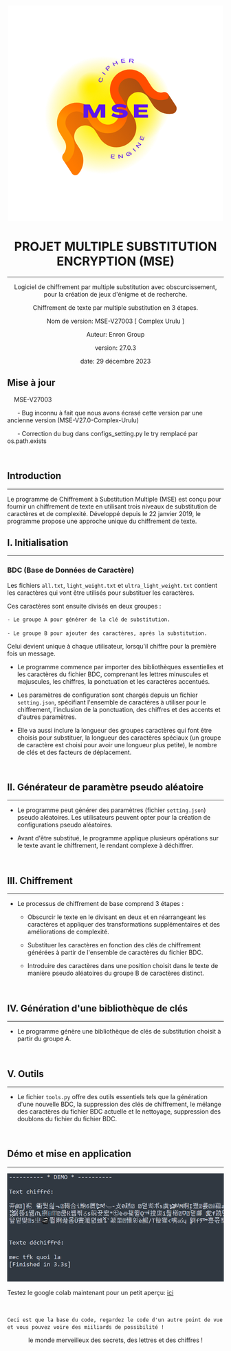 <p align="center">
  <img src="exemple/logo.png" />
</p>

<div align="center">

  # PROJET MULTIPLE SUBSTITUTION ENCRYPTION (MSE)
  -------------------------------------

  Logiciel de chiffrement par multiple substitution avec obscurcissement, pour la création de jeux d'énigme et de recherche.
  
  Chiffrement de texte par multiple substitution en 3 étapes.

  Nom de version: MSE-V27003 [ Complex Urulu ]
  
  Auteur: Enron Group
  
  version: 27.0.3
  
  date: 29 décembre 2023
  

</div>


## Mise à jour
    MSE-V27003

      - Bug inconnu à fait que nous avons écrasé cette version par une ancienne version (MSE-V27.0-Complex-Urulu)

      - Correction du bug dans configs_setting.py le try remplacé par os.path.exists


<br>

## Introduction
-------------------------------------
  Le programme de Chiffrement à Substitution Multiple (MSE) est conçu pour fournir un chiffrement de texte en utilisant trois niveaux de substitution de caractères et de complexité. Développé depuis le 22 janvier 2019, le programme propose une approche unique du chiffrement de texte.


## I. Initialisation
-------------------------------------

  ### BDC (Base de Données de Caractère)
  Les fichiers `all.txt`, `light_weight.txt` et `ultra_light_weight.txt` contient les caractères qui vont être utilisés pour substituer les caractères.


  Ces caractères sont ensuite divisés en deux groupes :

    - Le groupe A pour générer de la clé de substitution.

    - Le groupe B pour ajouter des caractères, après la substitution.


  Celui devient unique à chaque utilisateur, lorsqu'il chiffre pour la première fois un message.


  - Le programme commence par importer des bibliothèques essentielles et les caractères du fichier BDC, comprenant les lettres minuscules et majuscules, les chiffres, la ponctuation et les caractères accentués.


  - Les paramètres de configuration sont chargés depuis un fichier `setting.json`, spécifiant l'ensemble de caractères à utiliser pour le chiffrement, l'inclusion de la ponctuation, des chiffres et des accents et d'autres paramètres.


  - Elle va aussi inclure la longueur des groupes caractères qui font être choisis pour substituer, la longueur des caractères spéciaux (un groupe de caractère est choisi pour avoir une longueur plus petite), le nombre de clés et des facteurs de déplacement.

<br>

## II. Générateur de paramètre pseudo aléatoire
-------------------------------------
  - Le programme peut générer des paramètres (fichier `setting.json`) pseudo aléatoires. Les utilisateurs peuvent opter pour la création de configurations pseudo aléatoires.

  - Avant d'être substitué, le programme applique plusieurs opérations sur le texte avant le chiffrement, le rendant complexe à déchiffrer.


<br>


## III. Chiffrement
-------------------------------------
  - Le processus de chiffrement de base comprend 3 étapes :

    - Obscurcir le texte en le divisant en deux et en réarrangeant les caractères et appliquer des transformations supplémentaires et des améliorations de complexité.

    - Substituer les caractères en fonction des clés de chiffrement générées à partir de l'ensemble de caractères du fichier BDC.

    - Introduire des caractères dans une position choisit dans le texte de manière pseudo aléatoires du groupe B de caractères distinct.

<br>

## IV. Génération d'une bibliothèque de clés
-------------------------------------
  - Le programme génère une bibliothèque de clés de substitution choisit à partir du groupe A.

<br>

## V. Outils
-------------------------------------
  - Le fichier `tools.py` offre des outils essentiels tels que la génération d'une nouvelle BDC, la suppression des clés de chiffrement, le mélange des caractères du fichier BDC actuelle et le nettoyage, suppression des doublons du fichier du fichier BDC.

<br>

## Démo et mise en application
-------------------------------------

![Exemple d'utilisation](exemple/captur_demo.PNG)

  Testez le google colab maintenant pour un petit aperçu: [ici](https://colab.research.google.com/drive/1WWT81_UlmaZ9kKG6FbfdQ-ac4muXzYBf?usp=sharing)

<br>


`Ceci est que la base du code, regardez le code d'un autre point de vue et vous pouvez voire des miiliards de possibilité !`

<div align="center">
  le monde merveilleux des secrets, des lettres et des chiffres !
</div>



